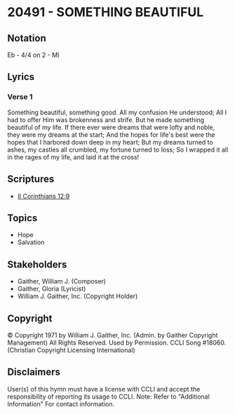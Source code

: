 # 20491 - SOMETHING BEAUTIFUL

## Notation

Eb - 4/4 on 2 - MI

## Lyrics

### Verse 1

Something beautiful, something good. All my confusion He understood; All I had to offer Him was brokenness and strife. But he made something beautiful of my life. If there ever were dreams that were lofty and noble, they were my dreams at the start; And the hopes for life's best were the hopes that I harbored down deep in my heart; But my dreams turned to ashes, my castles all crumbled, my fortune turned to loss; So I wrapped it all in the rages of my life, and laid it at the cross!


## Scriptures

- [II Corinthians 12:9](https://www.biblegateway.com/passage/?search=II%20Corinthians%2012%3A9)

## Topics

- Hope
- Salvation

## Stakeholders

- Gaither, William J. (Composer)
- Gaither, Gloria (Lyricist)
- William J. Gaither, Inc. (Copyright Holder)

## Copyright

© Copyright 1971 by William J. Gaither, Inc. (Admin. by Gaither Copyright Management) All Rights Reserved. Used by Permission. CCLI Song #18060.
(Christian Copyright Licensing International)

## Disclaimers

User(s) of this hymn must have a license with CCLI and accept the responsibility of reporting its usage to CCLI.
Note: Refer to "Additional Information" For contact information.

